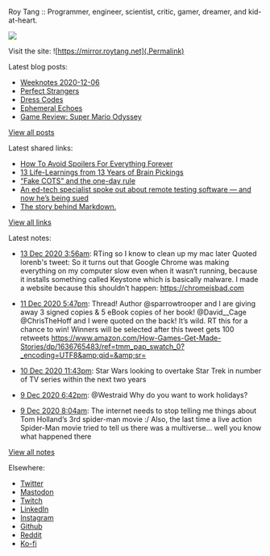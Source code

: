 Roy Tang :: Programmer, engineer, scientist, critic, gamer, dreamer, and kid-at-heart.

![](https://roytang.net/img/profile.jpg)

Visit the site: ![https://mirror.roytang.net](.Permalink)

Latest blog posts:
    

- [Weeknotes 2020-12-06](https://mirror.roytang.net/2020/12/weeknotes-2020-12-06/)
- [Perfect Strangers](https://mirror.roytang.net/2020/12/perfect-strangers/)
- [Dress Codes](https://mirror.roytang.net/2020/12/dress-codes/)
- [Ephemeral Echoes](https://mirror.roytang.net/2020/12/ephemeral-echoes/)
- [Game Review: Super Mario Odyssey](https://mirror.roytang.net/2020/12/game-review-super-mario-odyssey/)

[View all posts](https://mirror.roytang.net/blog)

Latest shared links:
    

- [How To Avoid Spoilers For Everything Forever](https://mirror.roytang.net/2020/11/how-to-avoid-spoilers-for-everything-forever/)
- [13 Life-Learnings from 13 Years of Brain Pickings](https://mirror.roytang.net/2020/11/13-life-learnings-from-13-years-of-brain-pickings/)
- [“Fake COTS” and the one-day rule](https://mirror.roytang.net/2020/10/fake-cots-and-the-one-day-rule/)
- [An ed-tech specialist spoke out about remote testing software — and now he’s being sued](https://mirror.roytang.net/2020/10/an-ed-tech-specialist-spoke-out-about-remote-testing-software-and-now-hes-being-sued/)
- [The story behind Markdown.](https://mirror.roytang.net/2020/10/the-story-behind-markdown/)

[View all links](https://mirror.roytang.net/links)

Latest notes:
    

- [13 Dec 2020 3:56am](https://mirror.roytang.net/2020/12/1337969729902821376/): RTing so I know to clean up my mac later
Quoted lorenb&#39;s tweet:   So it turns out that Google Chrome was making everything on my computer slow even when it wasn’t running, because it installs something called Keystone which is basically malware.
I made a website because this shouldn’t happen:
https://chromeisbad.com
 
- [11 Dec 2020 5:47pm](https://mirror.roytang.net/2020/12/1337453916162703360/): Thread! Author @sparrowtrooper and I are giving away 3 signed copies &amp; 5 eBook copies of her book! @David__Cage @ChrisTheHoff and I were quoted on the back! It&rsquo;s wild. RT this for a chance to win! Winners will be selected after this tweet gets 100 retweets https://www.amazon.com/How-Games-Get-Made-Stories/dp/1636765483/ref=tmm_pap_swatch_0?_encoding=UTF8&amp;qid=&amp;sr=
- [10 Dec 2020 11:43pm](https://mirror.roytang.net/2020/12/1337181083952017412/): Star Wars looking to overtake Star Trek in number of TV series within the next two years
- [9 Dec 2020 6:42pm](https://mirror.roytang.net/2020/12/1336743110601162752/): @Westraid Why do you want to work holidays?
- [9 Dec 2020 8:04am](https://mirror.roytang.net/2020/12/1336703174711803906/): The internet needs to stop telling me things about Tom Holland&rsquo;s 3rd spider-man movie :/
Also, the last time a live action Spider-Man movie tried to tell us there was a multiverse&hellip; well you know what happened there

[View all notes](https://mirror.roytang.net/notes)

Elsewhere:

- [Twitter](https://twitter.com/roytang)
- [Mastodon](https://mastodon.technology/@roytang)
- [Twitch](https://twitch.tv/twitchyroy)
- [LinkedIn](https://www.linkedin.com/in/roytang)
- [Instagram](https://instagram.com/roytang0400)
- [Github](https://github.com/roytang)
- [Reddit](https://reddit.com/u/hungryroy)
- [Ko-fi](https://ko-fi.com/roytang)